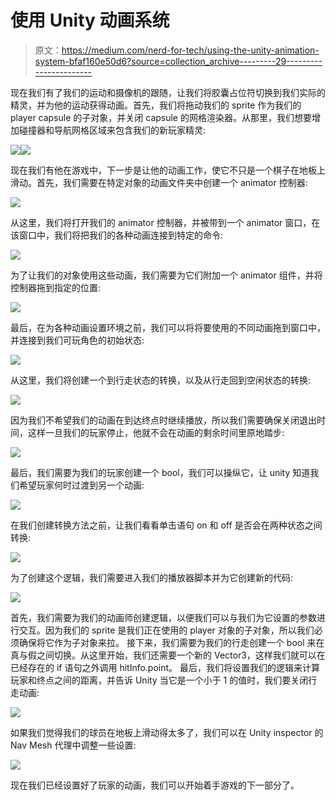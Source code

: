 # 使用 Unity 动画系统

> 原文：<https://medium.com/nerd-for-tech/using-the-unity-animation-system-bfaf160e50d6?source=collection_archive---------29----------------------->

现在我们有了我们的运动和摄像机的跟随，让我们将胶囊占位符切换到我们实际的精灵，并为他的运动获得动画。首先，我们将拖动我们的 sprite 作为我们的 player capsule 的子对象，并关闭 capsule 的网格渲染器。从那里，我们想要增加碰撞器和导航网格区域来包含我们的新玩家精灵:

![](img/e589b4b6a192dda062083995d06fe5c6.png)![](img/7867749d6f14d6217df1d90afd8951d3.png)

现在我们有他在游戏中，下一步是让他的动画工作，使它不只是一个棋子在地板上滑动。首先，我们需要在特定对象的动画文件夹中创建一个 animator 控制器:

![](img/3bd51d37d4af812e671abcf3f7a849ca.png)

从这里，我们将打开我们的 animator 控制器，并被带到一个 animator 窗口，在该窗口中，我们将把我们的各种动画连接到特定的命令:

![](img/9a42b8f85ca0cd6024afde8e5144b0a2.png)

为了让我们的对象使用这些动画，我们需要为它们附加一个 animator 组件，并将控制器拖到指定的位置:

![](img/f9774b88f8cb785215f0b3275a2864c2.png)

最后，在为各种动画设置环境之前，我们可以将将要使用的不同动画拖到窗口中，并连接到我们可玩角色的初始状态:

![](img/535167a46f29227a1b2da010d4829998.png)

从这里，我们将创建一个到行走状态的转换，以及从行走回到空闲状态的转换:

![](img/494073a18caf6d0c24f94213d98643b7.png)

因为我们不希望我们的动画在到达终点时继续播放，所以我们需要确保关闭退出时间，这样一旦我们的玩家停止，他就不会在动画的剩余时间里原地踏步:

![](img/d80df425971fc34fe0dd015ba5a2ebe8.png)

最后，我们需要为我们的玩家创建一个 bool，我们可以操纵它，让 unity 知道我们希望玩家何时过渡到另一个动画:

![](img/833d8ebe21c54440e407f7f2b416502f.png)

在我们创建转换方法之前，让我们看看单击语句 on 和 off 是否会在两种状态之间转换:

![](img/923d2531b9882a8fb0b52df179adc6d5.png)

为了创建这个逻辑，我们需要进入我们的播放器脚本并为它创建新的代码:

![](img/a3c18b9f2c1127e321a89b01558afea1.png)

首先，我们需要为我们的动画师创建逻辑，以便我们可以与我们为它设置的参数进行交互。因为我们的 sprite 是我们正在使用的 player 对象的子对象，所以我们必须确保将它作为子对象来拉。
接下来，我们需要为我们的行走创建一个 bool 来在真与假之间切换。从这里开始，我们还需要一个新的 Vector3，这样我们就可以在已经存在的 if 语句之外调用 hitInfo.point。
最后，我们将设置我们的逻辑来计算玩家和终点之间的距离，并告诉 Unity 当它是一个小于 1 的值时，我们要关闭行走动画:

![](img/bf69a2f65e92668223d49fdce6bb8b82.png)

如果我们觉得我们的球员在地板上滑动得太多了，我们可以在 Unity inspector 的 Nav Mesh 代理中调整一些设置:

![](img/84d0ee351e19110671db96c872ad4abc.png)

现在我们已经设置好了玩家的动画，我们可以开始着手游戏的下一部分了。